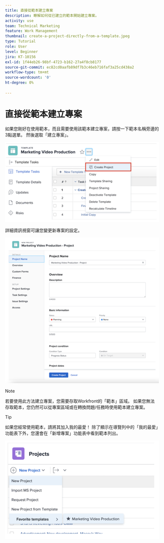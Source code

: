 ```yaml
---
title: 直接從範本建立專案
description: 瞭解如何從已建立的範本開始建立專案。
activity: use
team: Technical Marketing
feature: Work Management
thumbnail: create-a-project-directly-from-a-template.jpeg
type: Tutorial
role: User
level: Beginner
jira: KT-10156
exl-id: 1f44eb26-98bf-4723-b162-27a4f8cb8177
source-git-commit: ec82cd0aafb89df7b3c46eb716faf3a25cd438a2
workflow-type: tm+mt
source-wordcount: '0'
ht-degree: 0%

---
```


# 直接從範本建立專案

如果您剛好在使用範本，而且需要使用該範本建立專案，請按一下範本名稱旁邊的3點選單。 然後選取「建立專案」。

![在功能表中建立專案選項](assets/direct-template-01.png)

詳細資訊視窗可讓您變更新專案的設定。

![專案建立頁面](assets/direct-template-02.png)

>[!NOTE]
>
>若要使用此方法建立專案，您需要存取Workfront的「範本」區域。 如果您無法存取範本，您仍然可以從專案區域或在轉換問題/任務時使用範本建立專案。

>[!TIP]
>
>如果您經常使用範本，請將其加入我的最愛！ 除了顯示在導覽列中的「我的最愛」功能表下外，您還會在「新增專案」功能表中看到範本列出。


![新專案我的最愛範本](assets/direct-template-03.png)
